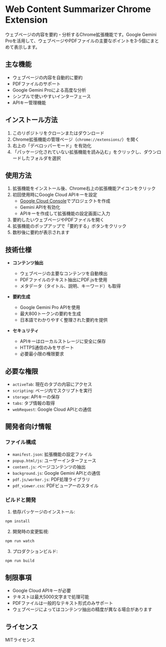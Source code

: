 # Web Content Summarizer Chrome Extension

ウェブページの内容を要約・分析するChrome拡張機能です。Google Gemini Proを活用して、ウェブページやPDFファイルの主要なポイントを3-5個にまとめて表示します。

## 主な機能

- ウェブページの内容を自動的に要約
- PDFファイルのサポート
- Google Gemini Proによる高度な分析
- シンプルで使いやすいインターフェース
- APIキー管理機能

## インストール方法

1. このリポジトリをクローンまたはダウンロード
2. Chrome拡張機能の管理ページ（`chrome://extensions/`）を開く
3. 右上の「デベロッパーモード」を有効化
4. 「パッケージ化されていない拡張機能を読み込む」をクリックし、ダウンロードしたフォルダを選択

## 使用方法

1. 拡張機能をインストール後、Chrome右上の拡張機能アイコンをクリック
2. 初回使用時にGoogle Cloud APIキーを設定
   - [Google Cloud Console](https://console.cloud.google.com/)でプロジェクトを作成
   - Gemini APIを有効化
   - APIキーを作成して拡張機能の設定画面に入力
3. 要約したいウェブページやPDFファイルを開く
4. 拡張機能のポップアップで「要約する」ボタンをクリック
5. 数秒後に要約が表示されます

## 技術仕様

- **コンテンツ抽出**
  - ウェブページの主要なコンテンツを自動検出
  - PDFファイルのテキスト抽出にPDF.jsを使用
  - メタデータ（タイトル、説明、キーワード）も取得

- **要約生成**
  - Google Gemini Pro APIを使用
  - 最大800トークンの要約を生成
  - 日本語でわかりやすく整理された要約を提供

- **セキュリティ**
  - APIキーはローカルストレージに安全に保存
  - HTTPS通信のみをサポート
  - 必要最小限の権限要求

## 必要な権限

- `activeTab`: 現在のタブの内容にアクセス
- `scripting`: ページ内でスクリプトを実行
- `storage`: APIキーの保存
- `tabs`: タブ情報の取得
- `webRequest`: Google Cloud APIとの通信

## 開発者向け情報

### ファイル構成

- `manifest.json`: 拡張機能の設定ファイル
- `popup.html/js`: ユーザーインターフェース
- `content.js`: ページコンテンツの抽出
- `background.js`: Google Gemini APIとの通信
- `pdf.js/worker.js`: PDF処理ライブラリ
- `pdf_viewer.css`: PDFビューアーのスタイル

### ビルドと開発

1. 依存パッケージのインストール:
```bash
npm install
```

2. 開発時の変更監視:
```bash
npm run watch
```

3. プロダクションビルド:
```bash
npm run build
```

## 制限事項

- Google Cloud APIキーが必要
- テキストは最大5000文字まで処理可能
- PDFファイルは一般的なテキスト形式のみサポート
- ウェブページによってはコンテンツ抽出の精度が異なる場合があります

## ライセンス

MITライセンス
